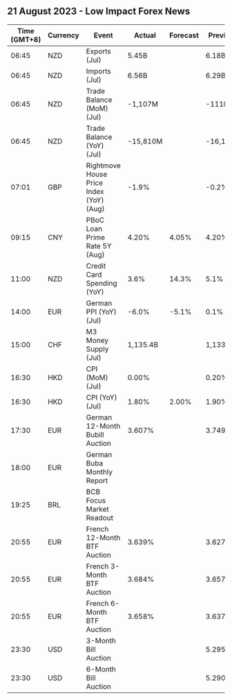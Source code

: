 ## 21 August 2023 - Low Impact Forex News

| Time (GMT+8) | Currency | Event | Actual | Forecast | Previous |
|------|----------|-------|--------|----------|----------|
| 06:45 | NZD | Exports (Jul) | 5.45B |  | 6.18B |
| 06:45 | NZD | Imports (Jul) | 6.56B |  | 6.29B |
| 06:45 | NZD | Trade Balance (MoM) (Jul) | -1,107M |  | -111M |
| 06:45 | NZD | Trade Balance (YoY) (Jul) | -15,810M |  | -16,110M |
| 07:01 | GBP | Rightmove House Price Index (YoY) (Aug) | -1.9% |  | -0.2% |
| 09:15 | CNY | PBoC Loan Prime Rate 5Y (Aug) | 4.20% | 4.05% | 4.20% |
| 11:00 | NZD | Credit Card Spending (YoY) | 3.6% | 14.3% | 5.1% |
| 14:00 | EUR | German PPI (YoY) (Jul) | -6.0% | -5.1% | 0.1% |
| 15:00 | CHF | M3 Money Supply (Jul) | 1,135.4B |  | 1,133.6B |
| 16:30 | HKD | CPI (MoM) (Jul) | 0.00% |  | 0.20% |
| 16:30 | HKD | CPI (YoY) (Jul) | 1.80% | 2.00% | 1.90% |
| 17:30 | EUR | German 12-Month Bubill Auction | 3.607% |  | 3.749% |
| 18:00 | EUR | German Buba Monthly Report |  |  |  |
| 19:25 | BRL | BCB Focus Market Readout |  |  |  |
| 20:55 | EUR | French 12-Month BTF Auction | 3.639% |  | 3.627% |
| 20:55 | EUR | French 3-Month BTF Auction | 3.684% |  | 3.657% |
| 20:55 | EUR | French 6-Month BTF Auction | 3.658% |  | 3.637% |
| 23:30 | USD | 3-Month Bill Auction |  |  | 5.295% |
| 23:30 | USD | 6-Month Bill Auction |  |  | 5.290% |
